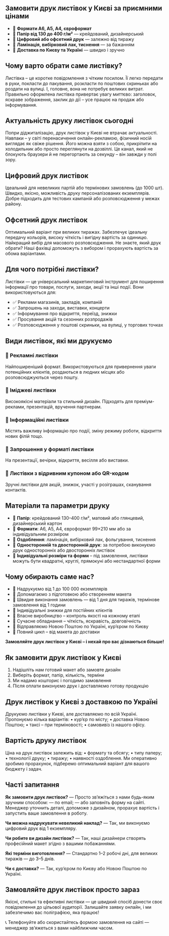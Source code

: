 ## Замовити друк листівок у Києві за приємними цінами

* 🔹 **Формати A6, A5, A4, євроформат**
* 🔹 **Папір від 130 до 400 г/м²** — крейдований, дизайнерський
* 🔹 **Цифровий або офсетний друк** — залежно від тиражу
* 🔹 **Ламінація, вибірковий лак, тиснення** — за бажанням
* 🔹 **Доставка по Києву та Україні** — швидко і зручно

## Чому варто обрати саме листівку?

Листівка – це коротке повідомлення з чітким посилом. Її легко передати в руки, покласти до пакування, розкласти по поштових скриньках або роздати на вулиці. І, головне, вона не потребує великих витрат.
Правильно оформлена листівка привертає увагу миттєво: заголовок, яскраве зображення, заклик до дії – усе працює на продаж або інформування.

## Актуальність друку листівок сьогодні

Попри діджиталізацію, друк листівок у Києві не втрачає актуальності. Навпаки – у світі перенасичення онлайн-рекламою, фізичний носій виглядає як свіже рішення. Його можна взяти з собою, прикріпити на холодильник або просто переглянути на дозвіллі.
Це канал, який не блокують браузери й не перегортають за секунду – він завжди у полі зору.

## Цифровий друк листівок
Ідеальний для невеликих партій або термінових замовлень (до 1000 шт). Швидко, якісно, можливість друку персоналізованих екземплярів. Добре підходить для тестових кампаній або розповсюдження у межах району.

## Офсетний друк листівок
Оптимальний варіант при великих тиражах. Забезпечує ідеальну передачу кольорів, високу чіткість і вигідну вартість за одиницю. Найкращий вибір для масового розповсюдження.
Не знаєте, який друк обрати? Наші фахівці допоможуть з вибором і прорахують вартість за обома варіантами.

## Для чого потрібні листівки?

Листівки — це універсальний маркетинговий інструмент для поширення інформації про товари, послуги, заходи, акції та інші події. Вони використовуються для:

* ✅ Реклами магазинів, закладів, компаній
* ✅ Запрошень на заходи, виставки, концерти
* ✅ Інформування про відкриття, переїзд, знижки
* ✅ Просування акцій та сезонних розпродажів
* ✅ Розповсюдження у поштові скриньки, на вулиці, у торгових точках

## Види листівок, які ми друкуємо

### 🔸 Рекламні листівки

Найпоширеніший формат. Використовуються для привернення уваги потенційних клієнтів, роздаються в людних місцях або розповсюджуються через пошту.

### 🔸 Іміджеві листівки

Високоякісні матеріали та стильний дизайн. Підходять для преміум-реклами, презентацій, вручення партнерам.

### 🔸 Інформаційні листівки

Містять важливу інформацію про події, зміну режиму роботи, відкриття нових філій тощо.

### 🔸 Запрошення у форматі листівки

На презентації, вечірки, відкриття, весілля або виставки.

### 🔸 Листівки з відривним купоном або QR-кодом

Зручні листівки для акцій, знижок, участі у розіграшах, сканування контактів.

## Матеріали та параметри друку

* 📌 **Папір**: крейдований 130–400 г/м², матовий або глянцевий, дизайнерський картон
* 📌 **Формати**: A6, A5, A4, євроформат 99×210 мм або за індивідуальним розміром
* 📌 **Оздоблення**: ламінація, вибірковий лак, фольгування, тиснення
* 📌 **Односторонній та двосторонній друк**: за потребою виконуємо друк односторонніх або двосторонніх листівок
* 📌 **Індивідуальні розміри та форми** – під замовлення, листівки можуть бути квадратні, круглі, прямокуні або нестандартної форми

## Чому обирають саме нас?

* 🔹 Надрукуємо від 1 до 100 000 екземплярів
* 🔹 Допомагаємо з підготовкою або створенням макета
* 🔹 Швидке виконання замовлень — від 1 дня для тиражів, термінове замовлення від 1 години
* 🔹 Індивідуальні знижки для постійних клієнтів
* 🔹 Власне виробництво – контроль якості на кожному етапі
* 🔹 Сучасне обладнання – чіткість, яскравість, довговічність
* 🔹 Відправляємо Новою Поштою по Україні, кур’єром по Києву
* 🔹 Повний цикл – від макета до доставки

**Замовляйте друк листівок у Києві – і нехай про вас дізнаються більше!**

## Як замовити друк листівок у Києві

1. Надішліть нам готовий макет або замовте дизайн
2. Виберіть формат, папір, кількість, терміни
3. Ми надамо кошторис і погодимо замовлення
4. Після оплати виконуємо друк і доставляємо готову продукцію

## Друк листівок у Києві з доставкою по Україні
Друкуємо листівки у Києві, але доставляємо по всій Україні. Пропонуємо кілька варіантів:
•	кур’єр по місту;
•	доставка Новою Поштою;
•	таксі – при терміновості;
•	самовивіз із нашого офісу.

## Вартість друку листівок
Ціна на друк листівок залежить від:
•	формату та обсягу;
•	типу паперу;
•	технології друку;
•	тиражу;
•	наявності оздоблення.
Ми оперативно зробимо прорахунок, підберемо оптимальний варіант для вашого бюджету і задач.

## Часті запитання

**Як замовити друк листівок?**
— Просто зв’яжіться з нами будь-яким зручним способом:
— по email;
— або заповніть форму на сайті.
Менеджер уточнить деталі, допоможе з дизайном, прорахує вартість і запустить ваше замовлення в роботу.

**Чи можна надрукувати невеликий наклад?**
— Так, ми виконуємо цифровий друк від 1 екземпляру.

**Чи робите ви дизайн листівок?**
— Так, наші дизайнери створять професійний макет згідно з вашими побажаннями.

**Які терміни виготовлення?**
— Стандартно 1–2 робочі дні, для великих тиражів — до 3–5 днів.

**Чи є доставка?**
— Так, кур’єром по Києву або Новою Поштою по Україні.

## Замовляйте друк листівок просто зараз

Якісні, стильні та ефективні листівки — це швидкий спосіб донести своє повідомлення до цільової аудиторії. Залишайте заявку онлайн, і ми забезпечимо вас поліграфією, яка працює!

📞 Телефонуйте або скористайтесь формою замовлення на сайті — менеджер зв’яжеться з вами найближчим часом.